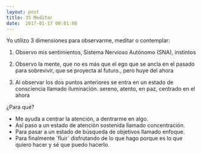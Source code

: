 ```yaml
---
layout: post
title: 35 Meditar
date:  2017-01-17 00:01:00
---
```



Yo utilizo 3 dimensiones para observarme, meditar o contemplar:

1. Observo mis sentimientos, Sistema Nervioso Autónomo (SNA), instintos

2. Observo la mente, que no es más que el ego que se ancla en el pasado para sobrevivir, que se proyecta al futuro., pero huye del ahora

3. Al observar los dos puntos anteriores se entra en un estado de consciencia llamado iluminación. sereno, atento, en paz, centrado en el ahora

¿Para qué?

- Me ayuda a centrar la atención, a dentrarme en algo.
- Así paso a un estado de atención sostenida llamado concentración.
- Para pasar a un estado de búsqueda de objetivos llamado enfoque.
- Para finalmente ´fluir´ disfrutando de lo que hago porque es lo que quiero hacer y sé que puedo hacerlo.

